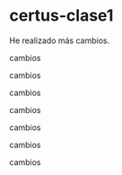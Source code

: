 # certus-clase1
He realizado más cambios.


cambios

cambios

cambios

cambios

cambios

cambios

cambios

